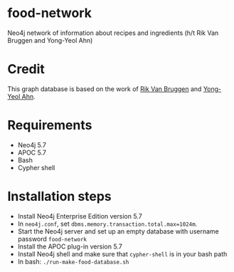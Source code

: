 # food-network
Neo4j network of information about recipes and ingredients (h/t Rik Van Bruggen and Yong-Yeol Ahn)

# Credit
This graph database is based on the work of 
[Rik Van Bruggen](https://blog.bruggen.com/2013/12/fascinating-food-networks-in-neo4j.html) 
and
[Yong-Yeol Ahn](http://www.yongyeol.com).

# Requirements
- Neo4j 5.7
- APOC 5.7
- Bash
- Cypher shell

# Installation steps

- Install Neo4j Enterprise Edition version 5.7
- In `neo4j.conf`, set `dbms.memory.transaction.total.max=1024m`.
- Start the Neo4j server and set up an empty database with username password `food-network`
- Install the APOC plug-in version 5.7
- Install Neo4j shell and make sure that `cypher-shell` is in your bash path
- In bash: `./run-make-food-database.sh`

